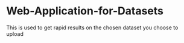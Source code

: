 # Web-Application-for-Datasets
This is used to get rapid results on the chosen dataset you choose to upload

